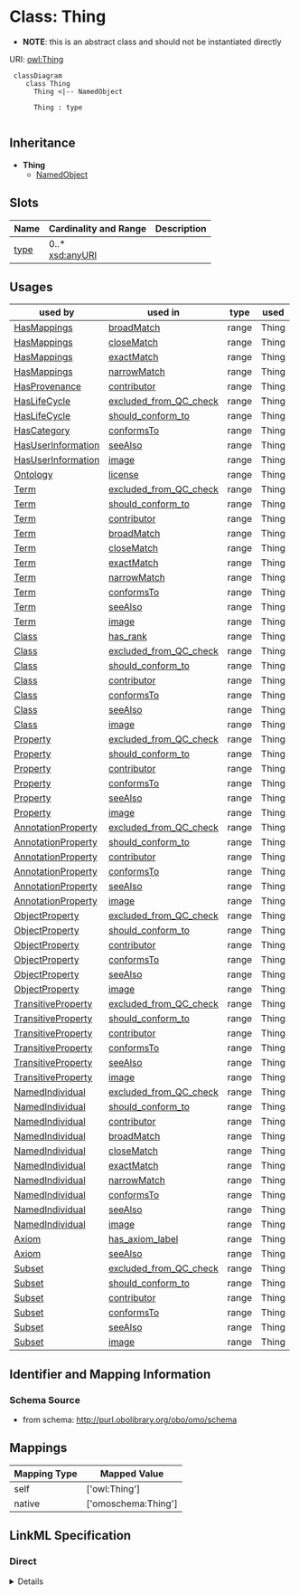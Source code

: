 # Class: Thing


* __NOTE__: this is an abstract class and should not be instantiated directly



URI: [owl:Thing](http://www.w3.org/2002/07/owl#Thing)




```{mermaid}
 classDiagram
    class Thing
      Thing <|-- NamedObject
      
      Thing : type
      
```





## Inheritance
* **Thing**
    * [NamedObject](NamedObject.md)



## Slots

| Name | Cardinality and Range  | Description  |
| ---  | ---  | --- |
| [type](type.md) | 0..* <br/> [xsd:anyURI](http://www.w3.org/2001/XMLSchema#anyURI)  |   |


## Usages


| used by | used in | type | used |
| ---  | --- | --- | --- |
| [HasMappings](HasMappings.md) | [broadMatch](broadMatch.md) | range | Thing |
| [HasMappings](HasMappings.md) | [closeMatch](closeMatch.md) | range | Thing |
| [HasMappings](HasMappings.md) | [exactMatch](exactMatch.md) | range | Thing |
| [HasMappings](HasMappings.md) | [narrowMatch](narrowMatch.md) | range | Thing |
| [HasProvenance](HasProvenance.md) | [contributor](contributor.md) | range | Thing |
| [HasLifeCycle](HasLifeCycle.md) | [excluded_from_QC_check](excluded_from_QC_check.md) | range | Thing |
| [HasLifeCycle](HasLifeCycle.md) | [should_conform_to](should_conform_to.md) | range | Thing |
| [HasCategory](HasCategory.md) | [conformsTo](conformsTo.md) | range | Thing |
| [HasUserInformation](HasUserInformation.md) | [seeAlso](seeAlso.md) | range | Thing |
| [HasUserInformation](HasUserInformation.md) | [image](image.md) | range | Thing |
| [Ontology](Ontology.md) | [license](license.md) | range | Thing |
| [Term](Term.md) | [excluded_from_QC_check](excluded_from_QC_check.md) | range | Thing |
| [Term](Term.md) | [should_conform_to](should_conform_to.md) | range | Thing |
| [Term](Term.md) | [contributor](contributor.md) | range | Thing |
| [Term](Term.md) | [broadMatch](broadMatch.md) | range | Thing |
| [Term](Term.md) | [closeMatch](closeMatch.md) | range | Thing |
| [Term](Term.md) | [exactMatch](exactMatch.md) | range | Thing |
| [Term](Term.md) | [narrowMatch](narrowMatch.md) | range | Thing |
| [Term](Term.md) | [conformsTo](conformsTo.md) | range | Thing |
| [Term](Term.md) | [seeAlso](seeAlso.md) | range | Thing |
| [Term](Term.md) | [image](image.md) | range | Thing |
| [Class](Class.md) | [has_rank](has_rank.md) | range | Thing |
| [Class](Class.md) | [excluded_from_QC_check](excluded_from_QC_check.md) | range | Thing |
| [Class](Class.md) | [should_conform_to](should_conform_to.md) | range | Thing |
| [Class](Class.md) | [contributor](contributor.md) | range | Thing |
| [Class](Class.md) | [conformsTo](conformsTo.md) | range | Thing |
| [Class](Class.md) | [seeAlso](seeAlso.md) | range | Thing |
| [Class](Class.md) | [image](image.md) | range | Thing |
| [Property](Property.md) | [excluded_from_QC_check](excluded_from_QC_check.md) | range | Thing |
| [Property](Property.md) | [should_conform_to](should_conform_to.md) | range | Thing |
| [Property](Property.md) | [contributor](contributor.md) | range | Thing |
| [Property](Property.md) | [conformsTo](conformsTo.md) | range | Thing |
| [Property](Property.md) | [seeAlso](seeAlso.md) | range | Thing |
| [Property](Property.md) | [image](image.md) | range | Thing |
| [AnnotationProperty](AnnotationProperty.md) | [excluded_from_QC_check](excluded_from_QC_check.md) | range | Thing |
| [AnnotationProperty](AnnotationProperty.md) | [should_conform_to](should_conform_to.md) | range | Thing |
| [AnnotationProperty](AnnotationProperty.md) | [contributor](contributor.md) | range | Thing |
| [AnnotationProperty](AnnotationProperty.md) | [conformsTo](conformsTo.md) | range | Thing |
| [AnnotationProperty](AnnotationProperty.md) | [seeAlso](seeAlso.md) | range | Thing |
| [AnnotationProperty](AnnotationProperty.md) | [image](image.md) | range | Thing |
| [ObjectProperty](ObjectProperty.md) | [excluded_from_QC_check](excluded_from_QC_check.md) | range | Thing |
| [ObjectProperty](ObjectProperty.md) | [should_conform_to](should_conform_to.md) | range | Thing |
| [ObjectProperty](ObjectProperty.md) | [contributor](contributor.md) | range | Thing |
| [ObjectProperty](ObjectProperty.md) | [conformsTo](conformsTo.md) | range | Thing |
| [ObjectProperty](ObjectProperty.md) | [seeAlso](seeAlso.md) | range | Thing |
| [ObjectProperty](ObjectProperty.md) | [image](image.md) | range | Thing |
| [TransitiveProperty](TransitiveProperty.md) | [excluded_from_QC_check](excluded_from_QC_check.md) | range | Thing |
| [TransitiveProperty](TransitiveProperty.md) | [should_conform_to](should_conform_to.md) | range | Thing |
| [TransitiveProperty](TransitiveProperty.md) | [contributor](contributor.md) | range | Thing |
| [TransitiveProperty](TransitiveProperty.md) | [conformsTo](conformsTo.md) | range | Thing |
| [TransitiveProperty](TransitiveProperty.md) | [seeAlso](seeAlso.md) | range | Thing |
| [TransitiveProperty](TransitiveProperty.md) | [image](image.md) | range | Thing |
| [NamedIndividual](NamedIndividual.md) | [excluded_from_QC_check](excluded_from_QC_check.md) | range | Thing |
| [NamedIndividual](NamedIndividual.md) | [should_conform_to](should_conform_to.md) | range | Thing |
| [NamedIndividual](NamedIndividual.md) | [contributor](contributor.md) | range | Thing |
| [NamedIndividual](NamedIndividual.md) | [broadMatch](broadMatch.md) | range | Thing |
| [NamedIndividual](NamedIndividual.md) | [closeMatch](closeMatch.md) | range | Thing |
| [NamedIndividual](NamedIndividual.md) | [exactMatch](exactMatch.md) | range | Thing |
| [NamedIndividual](NamedIndividual.md) | [narrowMatch](narrowMatch.md) | range | Thing |
| [NamedIndividual](NamedIndividual.md) | [conformsTo](conformsTo.md) | range | Thing |
| [NamedIndividual](NamedIndividual.md) | [seeAlso](seeAlso.md) | range | Thing |
| [NamedIndividual](NamedIndividual.md) | [image](image.md) | range | Thing |
| [Axiom](Axiom.md) | [has_axiom_label](has_axiom_label.md) | range | Thing |
| [Axiom](Axiom.md) | [seeAlso](seeAlso.md) | range | Thing |
| [Subset](Subset.md) | [excluded_from_QC_check](excluded_from_QC_check.md) | range | Thing |
| [Subset](Subset.md) | [should_conform_to](should_conform_to.md) | range | Thing |
| [Subset](Subset.md) | [contributor](contributor.md) | range | Thing |
| [Subset](Subset.md) | [conformsTo](conformsTo.md) | range | Thing |
| [Subset](Subset.md) | [seeAlso](seeAlso.md) | range | Thing |
| [Subset](Subset.md) | [image](image.md) | range | Thing |



## Identifier and Mapping Information







### Schema Source


* from schema: http://purl.obolibrary.org/obo/omo/schema







## Mappings

| Mapping Type | Mapped Value |
| ---  | ---  |
| self | ['owl:Thing'] |
| native | ['omoschema:Thing'] |


## LinkML Specification

<!-- TODO: investigate https://stackoverflow.com/questions/37606292/how-to-create-tabbed-code-blocks-in-mkdocs-or-sphinx -->

### Direct

<details>
```yaml
name: Thing
from_schema: http://purl.obolibrary.org/obo/omo/schema
rank: 1000
abstract: true
slots:
- type
class_uri: owl:Thing

```
</details>

### Induced

<details>
```yaml
name: Thing
from_schema: http://purl.obolibrary.org/obo/omo/schema
rank: 1000
abstract: true
attributes:
  type:
    name: type
    from_schema: http://purl.obolibrary.org/obo/omo/schema
    rank: 1000
    is_a: logical_predicate
    slot_uri: rdf:type
    multivalued: true
    designates_type: true
    alias: type
    owner: Thing
    domain_of:
    - Thing
    range: uriorcurie
class_uri: owl:Thing

```
</details>